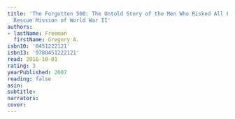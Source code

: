```yaml
---
title: 'The Forgotten 500: The Untold Story of the Men Who Risked All For the Greatest
  Rescue Mission of World War II'
authors:
- lastName: Freeman
  firstName: Gregory A.
isbn10: '0451222121'
isbn13: '9780451222121'
read: 2016-10-01
rating: 3
yearPublished: 2007
reading: false
asin:
subtitle:
narrators:
cover:
---
```

